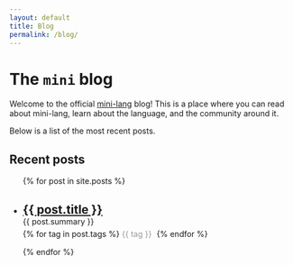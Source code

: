 ```yaml
---
layout: default
title: Blog
permalink: /blog/
---
```


# The `mini` blog

Welcome to the official [mini-lang](https://www.mini-lang.org) blog!
This is a place where you can read about mini-lang, learn about the language, and the community around it.

Below is a list of the most recent posts.

## Recent posts

<ul>
  {% for post in site.posts %}
    <li style="margin-bottom: 15px;">
      <h2 style="margin-bottom: 0px;"><a href="{{ post.url }}">{{ post.title }}</a></h2>
      {{ post.summary }}
      <!-- tags -->
      <div style="margin-top: 5px;">
        {% for tag in post.tags %}
          <span style="color: #999; margin-right: 5px;">{{ tag }}</span>
        {% endfor %}
      </div>
    </li>
  {% endfor %}
</ul>

<!--
## Categories

<ul>
  {% for category in site.categories %}
    <li style="margin-bottom: 15px;">
      <h2 style="margin-bottom: 0px;"><a href="{{ category.url }}">{{ category.title }}</a></h2>
      {{ category.description }}
    </li>
  {% endfor %}
</ul>
-->
